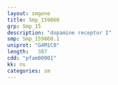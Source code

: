 ```yaml
---
layout: smgene
title: Smp_159860
grp: Smp_15
description: "dopamine receptor I"
smp: Smp_159860.1
uniprot: "G4M1C0"
length:   387
cdd: "pfam00001"
kk: ns
categories: sm
---
```

